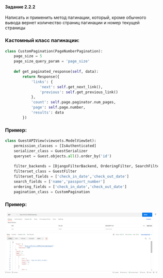 #### Задание 2.2.2

Написать и применить метод пагинации, который, кроме обычного вывода вернет количество страниц пагинации и номер текущей страницы

### Кастомный класс пагинации:

```python
class CustomPagination(PageNumberPagination):
    page_size = 5
    page_size_query_param = 'page_size'

    def get_paginated_response(self, data):
        return Response({
            'links': {
                'next': self.get_next_link(),
                'previous': self.get_previous_link()
            },
            'count': self.page.paginator.num_pages,
            'page': self.page.number,
            'results': data
        })
```

### Пример:

```python
class GuestAPIView(viewsets.ModelViewSet):
    permission_classes = [IsAuthenticated]
    serializer_class = GuestSerializer
    queryset = Guest.objects.all().order_by('id')

    filter_backends = [DjangoFilterBackend, OrderingFilter, SearchFilter]
    filterset_class = GuestFilter
    filterset_fields = ['check_in_date','check_out_date']
    search_fields = ['name','passport_number']
    ordering_fields = ['check_in_date','check_out_date']
    pagination_class = CustomPagination
```
### Пример:
![](imgs/pagination.png)